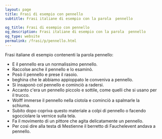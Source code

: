 ```yaml
---
layout: page
title: Frasi di esempio con pennello 
subtitle: Frasi italiane di esempio con la parola  pennello

og_title: Frasi di esempio con pennello 
og_description: Frasi italiane di esempio con la parola  pennello
og_type: website
permalink: /frasi/p/pennello.html
---
```


Frasi italiane di esempio contenenti la parola pennello:


- E il pennello era un normalissimo pennello.
- Raccolse anche il pennello e lo esaminò.
- Posò il pennello e prese il rasoio.
- beghina che le abbiamo appioppato le conveniva a pennello.
- Si insaponò col pennello e cominciò a radersi.
- Accanto c'era un pennello piccolo e sottile, come quelli che si usano per il trucco.
- Wolff immerse il pennello nella ciotola e cominciò a spalmarle la schiuma.
- Subito dopo copriva questo materiale a colpi di pennello o facendo sgocciolare la vernice sulla tela.
- Fa il movimento di un pittore che agita delicatamente un pennello.
- Per così dire alla testa di Mestienne il berretto di Fauchelevent andava a pennello.
